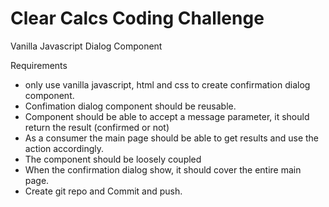 # Clear Calcs Coding Challenge

Vanilla Javascript Dialog Component

Requirements 

- only use vanilla javascript, html and css to create confirmation dialog component.
- Confimation dialog component should be reusable.
- Component should be able to accept a message parameter, it should return the result (confirmed or not)
- As a consumer the main page should be able to get results and use the action accordingly.
- The component should be loosely coupled
- When the confirmation dialog show, it should cover the entire main page.
- Create git repo and Commit and push.